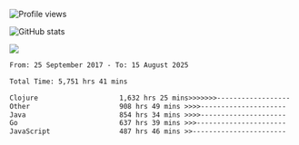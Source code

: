 ![Profile views](https://komarev.com/ghpvc/?username=liuchong)

![GitHub stats](https://github-readme-stats.vercel.app/api?username=liuchong&show_icons=true)

<img src="https://cr-skills-chart-widget.azurewebsites.net/api/api?username=liuchong&skills=Java,JavaScript,Python,Go,Rust,Zig&show-other-skills=true"/>

<!--START_SECTION:waka-->

```txt
From: 25 September 2017 - To: 15 August 2025

Total Time: 5,751 hrs 41 mins

Clojure                    1,632 hrs 25 mins>>>>>>>------------------   28.38 %
Other                      908 hrs 49 mins >>>>---------------------   15.80 %
Java                       854 hrs 34 mins >>>>---------------------   14.86 %
Go                         637 hrs 39 mins >>>----------------------   11.09 %
JavaScript                 487 hrs 46 mins >>-----------------------   08.48 %
```

<!--END_SECTION:waka-->
